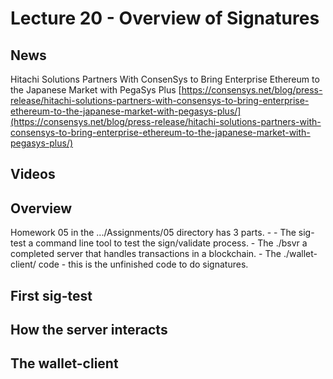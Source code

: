 # Lecture 20 - Overview of Signatures

## News

Hitachi Solutions Partners With ConsenSys to Bring Enterprise Ethereum to the Japanese Market with PegaSys Plus
[https://consensys.net/blog/press-release/hitachi-solutions-partners-with-consensys-to-bring-enterprise-ethereum-to-the-japanese-market-with-pegasys-plus/](https://consensys.net/blog/press-release/hitachi-solutions-partners-with-consensys-to-bring-enterprise-ethereum-to-the-japanese-market-with-pegasys-plus/)

## Videos


## Overview

Homework 05 in the .../Assignments/05 directory has 3 parts.  -
	-  The sig-test a command line tool to test the sign/validate process. 
	-  The ./bsvr a completed server that handles transactions in a blockchain.
	-  The ./wallet-client/ code - this is the unfinished code to do signatures.

## First sig-test

## How the server interacts

## The wallet-client


